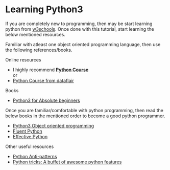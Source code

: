 # Learning Python3

If you are completely new to programming, then may be start learning python from [w3schools](https://www.w3schools.com/python/default.asp). Once done with this tutorial, start learning the below mentioned resources.

Familiar with atleast one object oriented programming language, then use the following references/books.

Online resources

* I highly recommend [**Python Course**](https://www.python-course.eu/python3_history_and_philosophy.php)  
or
* [Python Course from dataflair](https://data-flair.training/blogs/python-tutorials-home/)

Books

* [Python3 for Absolute beginners](https://www.amazon.in/Python-Absolute-Beginners-Tim-Hall/dp/1430216328)

Once you are familiar/comfortable with python programming, then read the below books in the mentioned order to become a good python programmer.

* [Python3 Object oriented programming](https://www.amazon.in/dp/B005O9OFWQ/ref=dp-kindle-redirect?_encoding=UTF8&btkr=1)
* [Fluent Python](https://www.amazon.in/Fluent-Python-Luciano-Ramalho/dp/1491946008)
* [Effective Python](https://effectivepython.com/)

Other useful resources

* [Python Anti-patterns](https://docs.quantifiedcode.com/python-anti-patterns/)
* [Python tricks: A buffet of awesome python features](https://www.amazon.in/dp/B0785Q7GSY/ref=dp-kindle-redirect?_encoding=UTF8&btkr=1)
